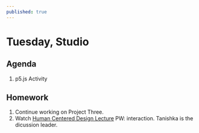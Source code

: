 ```yaml
---
published: true
---
```

# Tuesday, Studio
## Agenda
1. p5.js Activity


## Homework
1. Continue working on Project Three.
2. Watch [Human Centered Design Lecture](https://vimeo.com/518426783) PW: interaction. Tanishka is the dicussion leader. 

<!-- # Thursday, Studio
## Agenda
1. p5.js Activity. 
2. Discuss Human Centered Design Lecture
3. Project Check-ins. 

## Homework
1. Finish p5.js Activity and turn in on Canvas for Tuesday. 
2. Continue Working on Project Three.   -->